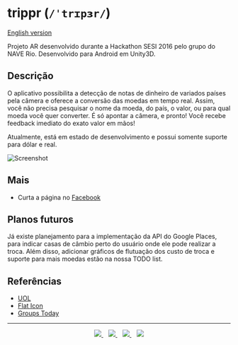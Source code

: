 # trippr (`/ˈtrɪpɜr/`)

<a href="./README-EN.md">English version</a>

Projeto AR desenvolvido durante a Hackathon SESI 2016 pelo grupo do NAVE Rio. Desenvolvido para Android em Unity3D.

## Descrição

O aplicativo possibilita a detecção de notas de dinheiro de variados países pela câmera e oferece a conversão das moedas em tempo real.
Assim, você não precisa pesquisar o nome da moeda, do país, o valor, ou para qual moeda você quer converter.
É só apontar a câmera, e pronto! Você recebe feedback imediato do exato valor em mãos!

Atualmente, está em estado de desenvolvimento e possui somente suporte para dólar e real.

![Screenshot](http://i.imgur.com/KwN4oVy.png)

## Mais

* Curta a página no [Facebook](https://www.facebook.com/Trippr-1793548427587598)

## Planos futuros

Já existe planejamento para a implementação da API do Google Places, para indicar casas de câmbio perto do usuário onde ele pode realizar a troca. Além disso, adicionar gráficos de flutuação dos custo de troca e suporte para mais moedas estão na nossa TODO list.

## Referências

* [UOL](http://www1.folha.uol.com.br/mercado/2016/01/1727995-remessa-ao-exterior-fica-mais-cara-com-cobranca-de-imposto-de-renda.shtml)
* [Flat Icon](http://www.flaticon.com/)
* [Groups Today](http://groupstoday.com/business/404-travel-trends-by-age-demographic)

<hr/>

<p align="center">
<a title="João Ricardo" target="_blank" href="http://github.com/JRFLGA">
    <img src="https://avatars0.githubusercontent.com/u/3507471?s=50"/>
</a>&nbsp;&nbsp;
<a title="Matheus Avellar" target="_blank" href="http://github.com/MatheusAvellar">
    <img src="https://avatars0.githubusercontent.com/u/1719996?s=50"/>
</a>&nbsp;&nbsp;
<a title="Milena Crivella" target="_blank" href="http://github.com/MilenaCrivella">
    <img src="https://avatars0.githubusercontent.com/u/9369529?s=50"/>
</a>&nbsp;&nbsp;
<a title="Vinicius Apolinário" target="_blank" href="http://github.com/ViniciusApolinario">
    <img src="https://avatars0.githubusercontent.com/u/11331469?s=50"/>
</a>
</p>
